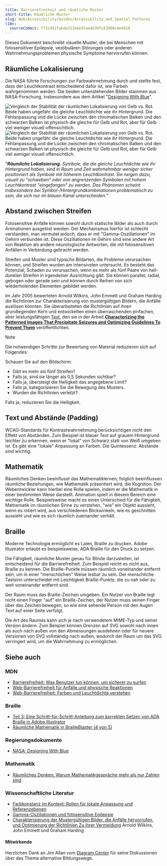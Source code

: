 ```yaml
---
title: Barrierefreiheit und räumliche Muster
short-title: Räumliche Muster
slug: Web/Accessibility/Guides/Accessibility_and_Spatial_Patterns
l10n:
  sourceCommit: f731452fabde211bee55aedd39fc83d60c4e4918
---
```


Dieses Dokument beschreibt visuelle Muster, die bei Menschen mit fotosensitiver Epilepsie, vestibulären Störungen oder anderen Wahrnehmungsproblemen physische Symptome hervorrufen können.

## Räumliche Lokalisierung

Die NASA führte Forschungen zur Farbwahrnehmung durch und stellte fest, dass der Leuchtkontrast entscheidend dafür ist, wie Farben wahrgenommen werden. Die beiden untenstehenden Bilder stammen aus NASA-Forschung, insbesondere aus dem Artikel "[Designing With Blue](https://colorusage.arc.nasa.gov/blue_2.php)".

![Vergleich der Stabilität der räumlichen Lokalisierung von Gelb vs. Rot. Beide haben ungefähr die gleiche Leuchtdichte wie ihr Hintergrund. Die Fehlanpassung und die Lücke zwischen den chromatischen Balken und den schwarzen Balken ist physisch die gleiche für Gelb und Rot, aber für Gelb viel weniger visuell offensichtlich.](yellow_edge_3.gif) ![Vergleich der Stabilität der räumlichen Lokalisierung von Gelb vs. Rot. Beide haben ungefähr die gleiche Leuchtdichte wie ihr Hintergrund. Die Fehlanpassung und die Lücke zwischen den chromatischen Balken und den schwarzen Balken ist physisch die gleiche für Gelb und Rot, aber für Gelb viel weniger visuell offensichtlich.](yellow_edge_4.gif)

"_**Räumliche Lokalisierung.** Symbole, die die gleiche Leuchtdichte wie ihr Hintergrund haben, sind in Raum und Zeit wahrnehmbar weniger sicher positioniert als Symbole mit höherem Leuchtkontrast. Sie neigen dazu, visuell zu "schweben" oder von angrenzenden Symbolen mit hohem Leuchtkontrast "eingefangen" zu werden. Das Phänomen scheint insbesondere bei Symbol-/Hintergrundkombinationen problematisch zu sein, die sich nur im blauen Kanal unterscheiden._"

## Abstand zwischen Streifen

Fotosensitive Anfälle können sowohl durch statische Bilder als auch durch Animationen ausgelöst werden. Der Mechanismus hierfür ist schlecht verstanden, man vermutet jedoch, dass er mit "Gamma-Oszillationen" im Gehirn verbunden ist. Diese Oszillationen im Gehirn sind eine andere Art von Reaktion als andere neurologische Antworten, die mit fotosensitiven Anfällen in Verbindung gebracht werden.

Streifen und Muster sind typische Bildarten, die Probleme verursachen können, und Streifen wurden am intensivsten untersucht. Es besteht das Potenzial, Schaden zu verursachen, wenn es mehr als fünf Paare von hell-dunklen Streifen in irgendeiner Ausrichtung gibt. Sie können parallel, radial, gebogen oder gerade sein und können durch Reihen von sich wiederholenden Elementen gebildet werden.

Im Jahr 2005 bewerteten Arnold Wilkins, John Emmett und Graham Harding die Richtlinien zur Charakterisierung von mustergültigen Bildern, die Anfälle auslösen könnten. Sie überarbeiteten die Richtlinien auf ihren grundlegenden Kern und entwickelten einen überraschenden einfachen, aber leistungsfähigen [Test](https://onlinelibrary.wiley.com/doi/full/10.1111/j.1528-1167.2005.01405.x), den sie in der Arbeit **[Characterizing the Patterned Images That Precipitate Seizures and Optimizing Guidelines To Prevent Them](https://onlinelibrary.wiley.com/doi/full/10.1111/j.1528-1167.2005.01405.x)** veröffentlichten.

> [!NOTE]
> Die notwendigen Schritte zur Bewertung von Material reduzieren sich auf Folgendes:
>
> Schauen Sie auf den Bildschirm:
>
> - Gibt es mehr als fünf Streifen?
> - Falls ja, sind sie länger als 0,5 Sekunden sichtbar?
> - Falls ja, übersteigt die Helligkeit das angegebene Limit?
> - Falls ja, kategorisieren Sie die Bewegung des Musters.
> - Wurden die Richtlinien verletzt?
>
> Falls ja, reduzieren Sie die Helligkeit.

## Text und Abstände (Padding)

WCAG-Standards für Kontrastwahrnehmung berücksichtigen nicht den Effekt von Abständen. Zum Beispiel ist blauer Text auf grauem Hintergrund leichter zu erkennen, wenn er "lokal" von Schwarz statt von Weiß umgeben ist. Es gibt eine "lokale" Anpassung an Farben. Die Quintessenz: Abstände sind wichtig.

## Mathematik

Räumliches Denken beeinflusst das Mathematiklernen; folglich beeinflussen räumliche Beziehungen, wie Mathematik präsentiert wird, die Kognition. Der Webentwickler kann hierbei eine Rolle spielen, indem er die Mathematik in einer bestimmten Weise darstellt. Animation spielt in diesem Bereich eine wichtige Rolle. Beispielsweise macht es einen Unterschied für die Fähigkeit, Mathematik im räumlichen Sinne zu verstehen, "wie" ein Objekt aussieht, wenn es rotiert wird, aus verschiedenen Blickwinkeln, wie es geschnitten aussieht und wie es sich räumlich zueinander verhält.

## Braille

Moderne Technologie ermöglicht es Laien, Braille zu drucken. Adobe Illustrator erlaubt es beispielsweise, ADA Braille für den Druck zu setzen.

Die Fähigkeit, räumliche Muster genau für Blinde darzustellen, ist entscheidend für die Barrierefreiheit. Zum Beispiel reicht es nicht aus, Braille zu kennen. Die Braille-Punkte müssen räumlich voneinander entfernt sein, um in einer "menschlichen" Weise lesbar zu sein. Der menschliche Tastsinn unterscheidet mit Leichtigkeit Braille-Punkte, die zu nah oder zu weit voneinander entfernt sind.

Der Raum muss das Braille-Zeichen umgeben. Ein Nutzer von Braille legt nicht einen Finger "auf" ein Braille-Zeichen, der Nutzer muss seinen Finger über das Zeichen bewegen, so wie eine sehende Person mit den Augen Text auf einer Seite verfolgt.

Die Art des Raumes kann sich je nach verwendetem MIME-Typ und seiner Version ändern. Zum Beispiel können Grenzen auf SVG sowohl nach innen als auch nach außen von den Abmessungen ausdehnen oder für neuere Versionen von SVG vollständig nach außen, wodurch der Raum um das SVG verringert wird, um die Wahrnehmung zu ermöglichen.

## Siehe auch

### MDN

- [Barrierefreiheit: Was Benutzer tun können, um sicherer zu surfen](/de/docs/Web/Accessibility/Guides/Browsing_safely)
- [Web-Barrierefreiheit für Anfälle und physische Reaktionen](/de/docs/Web/Accessibility/Guides/Seizure_disorders)
- [Web-Barrierefreiheit: Farben und Leuchtdichte verstehen](/de/docs/Web/Accessibility/Guides/Colors_and_Luminance)

### Braille

- [Teil 3: Eine Schritt-für-Schritt-Anleitung zum korrekten Setzen von ADA Braille in Adobe Illustrator](https://www.tinkeringmonkey.com/guides/ada-signage/a-step-by-step-guide-to-typesetting-ada-braille-correctly-in-adobe-illustrator/)
- [Räumliche Mathematik in BrailleBlaster (4 von 5)](https://www.youtube.com/watch?v=yz9vefDsj1g)

### Regierungsdokumente

- [NASA: Designing With Blue](https://colorusage.arc.nasa.gov/blue_2.php)

### Mathematik

- [Räumliches Denken: Warum Mathematikgespräche mehr als nur Zahlen sind](https://dreme.stanford.edu/news/spatial-reasoning-why-math-talk-is-about-more-than-numbers/)

### Wissenschaftliche Literatur

- [Farbkonstanz im Kontext: Rollen für lokale Anpassung und Referenzebenen](https://jov.arvojournals.org/article.aspx?articleid=2192799)
- [Gamma-Oszillationen und fotosensitive Epilepsie](https://www.sciencedirect.com/science/article/pii/S0960982217304062?via%3Dihub)
- [Charakterisierung der Mustergültigen Bilder, die Anfälle hervorrufen, und Optimierung der Richtlinien Zu ihrer Vermeidung](https://onlinelibrary.wiley.com/doi/epdf/10.1111/j.1528-1167.2005.01405.x) Arnold Wilkins, John Emmett und Graham Harding

#### Mitwirkende

Herzlichen Dank an Jim Allan vom [Diagram Center](http://diagramcenter.org/) für seine Diskussionen über das Thema alternative Bildungswege.
